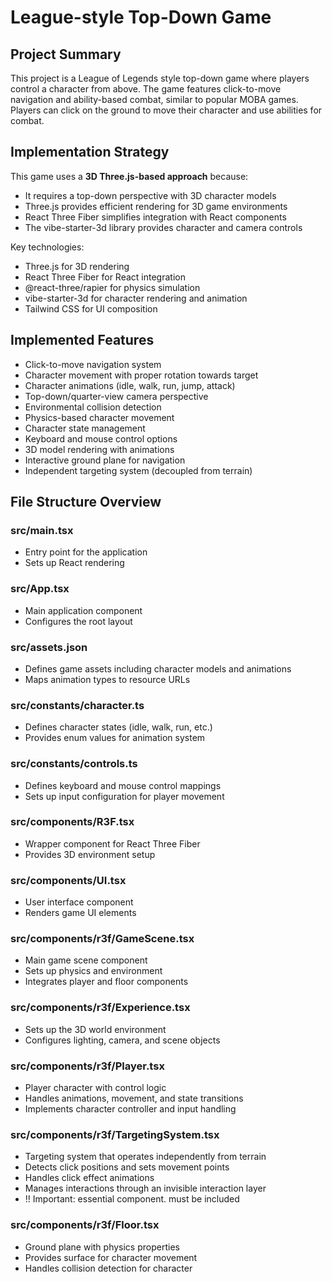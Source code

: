 # League-style Top-Down Game

## Project Summary

This project is a League of Legends style top-down game where players control a character from above. The game features click-to-move navigation and ability-based combat, similar to popular MOBA games. Players can click on the ground to move their character and use abilities for combat.

## Implementation Strategy

This game uses a **3D Three.js-based approach** because:

- It requires a top-down perspective with 3D character models
- Three.js provides efficient rendering for 3D game environments
- React Three Fiber simplifies integration with React components
- The vibe-starter-3d library provides character and camera controls

Key technologies:

- Three.js for 3D rendering
- React Three Fiber for React integration
- @react-three/rapier for physics simulation
- vibe-starter-3d for character rendering and animation
- Tailwind CSS for UI composition

## Implemented Features

- Click-to-move navigation system
- Character movement with proper rotation towards target
- Character animations (idle, walk, run, jump, attack)
- Top-down/quarter-view camera perspective
- Environmental collision detection
- Physics-based character movement
- Character state management
- Keyboard and mouse control options
- 3D model rendering with animations
- Interactive ground plane for navigation
- Independent targeting system (decoupled from terrain)

## File Structure Overview

### src/main.tsx

- Entry point for the application
- Sets up React rendering

### src/App.tsx

- Main application component
- Configures the root layout

### src/assets.json

- Defines game assets including character models and animations
- Maps animation types to resource URLs

### src/constants/character.ts

- Defines character states (idle, walk, run, etc.)
- Provides enum values for animation system

### src/constants/controls.ts

- Defines keyboard and mouse control mappings
- Sets up input configuration for player movement

### src/components/R3F.tsx

- Wrapper component for React Three Fiber
- Provides 3D environment setup

### src/components/UI.tsx

- User interface component
- Renders game UI elements

### src/components/r3f/GameScene.tsx

- Main game scene component
- Sets up physics and environment
- Integrates player and floor components

### src/components/r3f/Experience.tsx

- Sets up the 3D world environment
- Configures lighting, camera, and scene objects

### src/components/r3f/Player.tsx

- Player character with control logic
- Handles animations, movement, and state transitions
- Implements character controller and input handling

### src/components/r3f/TargetingSystem.tsx

- Targeting system that operates independently from terrain
- Detects click positions and sets movement points
- Handles click effect animations
- Manages interactions through an invisible interaction layer
- !! Important: essential component. must be included

### src/components/r3f/Floor.tsx

- Ground plane with physics properties
- Provides surface for character movement
- Handles collision detection for character
